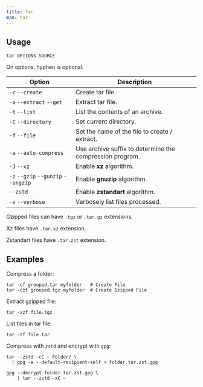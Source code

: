 ```yaml
---
title: Tar
man: tar
---
```


## Usage

```shell
tar OPTIONS SOURCE
```

On options, hyphen is optional.

| Option | Description |
| --- | --- |
| `-c` `--create` | Create tar file. |
| `-x` `--extract` `--get` | Extract tar file. |
| `-t` `--list` | List the contents of an archive. |
| `-C` `--directory` | Set current directory. |
| `-f` `--file` | Set the name of the file to create / extract. |
| `-a` `--auto-compress` | Use archive suffix to determine the compression program. |
| `-J` `--xz` | Enable **xz** algorithm. |
| `-z` `--gzip` `--gunzip` `--ungzip` | Enable **gnuzip** algorithm. |
| `--zstd` | Enable **zstandart** algorithm. |
| `-v` `--verbose` | Verbosely list files processed. |

Gzipped files can have `.tgz` or `.tar.gz` extensions.

Xz files have `.tar.xz` extension.

Zstandart files have `.tar.zst` extension.

## Examples

Compress a folder:

```shell
tar -cf grouped.tar myfolder   # Create File
tar -czf grouped.tgz myfolder  # Create Gzipped File
```

Extract gzipped file:

```shell
tar -xzf file.tgz
```

List files in tar file:

```shell
tar -tf file.tar
```

Compress with `zstd` and encrypt with `gpg`:

```shell
tar --zstd -cC ~ Folder/ \
  | gpg -e --default-recipient-self > folder.tar.zst.gpg

gpg --decrypt folder.tar.zst.gpg \
    | tar --zstd -xC ~
```
